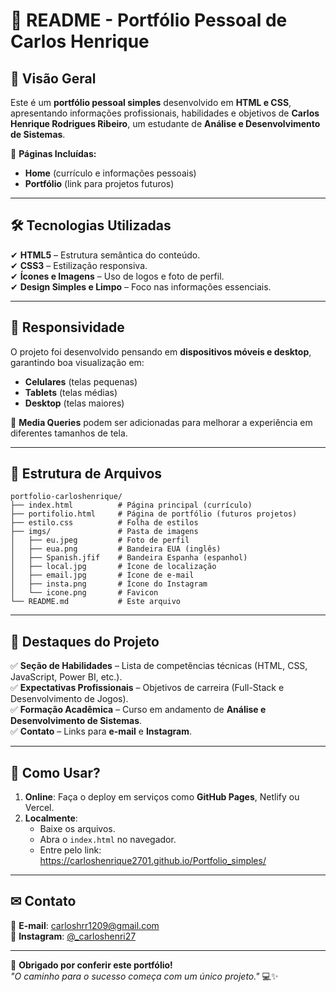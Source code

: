 # 📄 README - Portfólio Pessoal de Carlos Henrique  

## 🌟 **Visão Geral**  
Este é um **portfólio pessoal simples** desenvolvido em **HTML e CSS**, apresentando informações profissionais, habilidades e objetivos de **Carlos Henrique Rodrigues Ribeiro**, um estudante de **Análise e Desenvolvimento de Sistemas**.  

🔹 **Páginas Incluídas:**  
- **Home** (currículo e informações pessoais)  
- **Portfólio** (link para projetos futuros)  

---

## 🛠 **Tecnologias Utilizadas**  
✔ **HTML5** – Estrutura semântica do conteúdo.  
✔ **CSS3** – Estilização responsiva.  
✔ **Ícones e Imagens** – Uso de logos e foto de perfil.  
✔ **Design Simples e Limpo** – Foco nas informações essenciais.  

---

## 📱 **Responsividade**  
O projeto foi desenvolvido pensando em **dispositivos móveis e desktop**, garantindo boa visualização em:  
- **Celulares** (telas pequenas)  
- **Tablets** (telas médias)  
- **Desktop** (telas maiores)  

🔸 **Media Queries** podem ser adicionadas para melhorar a experiência em diferentes tamanhos de tela.  

---

## 📂 **Estrutura de Arquivos**  
```
portfolio-carloshenrique/  
├── index.html          # Página principal (currículo)  
├── portifolio.html     # Página de portfólio (futuros projetos)  
├── estilo.css          # Folha de estilos  
├── imgs/               # Pasta de imagens  
│   ├── eu.jpeg         # Foto de perfil  
│   ├── eua.png         # Bandeira EUA (inglês)  
│   ├── Spanish.jfif    # Bandeira Espanha (espanhol)  
│   ├── local.jpg       # Ícone de localização  
│   ├── email.jpg       # Ícone de e-mail  
│   ├── insta.png       # Ícone do Instagram  
│   └── icone.png       # Favicon  
└── README.md           # Este arquivo  
```

---

## 🎨 **Destaques do Projeto**  
✅ **Seção de Habilidades** – Lista de competências técnicas (HTML, CSS, JavaScript, Power BI, etc.).  
✅ **Expectativas Profissionais** – Objetivos de carreira (Full-Stack e Desenvolvimento de Jogos).  
✅ **Formação Acadêmica** – Curso em andamento de **Análise e Desenvolvimento de Sistemas**.  
✅ **Contato** – Links para **e-mail** e **Instagram**.  

---

## 🔧 **Como Usar?**  
1. **Online**: Faça o deploy em serviços como **GitHub Pages**, Netlify ou Vercel.  
2. **Localmente**:  
   - Baixe os arquivos.  
   - Abra o `index.html` no navegador.
   - Entre pelo link: https://carloshenrique2701.github.io/Portfolio_simples/  

---

## ✉ **Contato**  
📧 **E-mail**: [carloshrr1209@gmail.com](mailto:carloshrr1209@gmail.com)  
📸 **Instagram**: [@_carloshenri27](https://www.instagram.com/_carloshenri27/)  

---

🚀 **Obrigado por conferir este portfólio!**  
*"O caminho para o sucesso começa com um único projeto."* 💻✨
